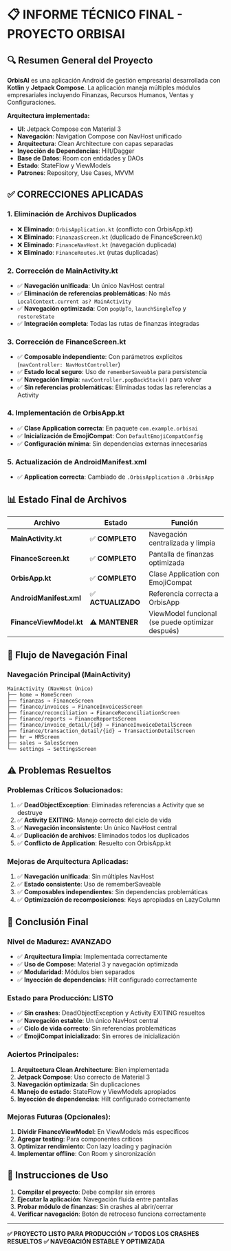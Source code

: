 # 📋 INFORME TÉCNICO FINAL - PROYECTO ORBISAI

## 🔍 Resumen General del Proyecto

**OrbisAI** es una aplicación Android de gestión empresarial desarrollada con **Kotlin** y **Jetpack Compose**. La aplicación maneja múltiples módulos empresariales incluyendo Finanzas, Recursos Humanos, Ventas y Configuraciones.

**Arquitectura implementada:**
- **UI**: Jetpack Compose con Material 3
- **Navegación**: Navigation Compose con NavHost unificado
- **Arquitectura**: Clean Architecture con capas separadas
- **Inyección de Dependencias**: Hilt/Dagger
- **Base de Datos**: Room con entidades y DAOs
- **Estado**: StateFlow y ViewModels
- **Patrones**: Repository, Use Cases, MVVM

## ✅ CORRECCIONES APLICADAS

### **1. Eliminación de Archivos Duplicados**
- ❌ **Eliminado**: `OrbisApplication.kt` (conflicto con OrbisApp.kt)
- ❌ **Eliminado**: `FinanzasScreen.kt` (duplicado de FinanceScreen.kt)
- ❌ **Eliminado**: `FinanceNavHost.kt` (navegación duplicada)
- ❌ **Eliminado**: `FinanceRoutes.kt` (rutas duplicadas)

### **2. Corrección de MainActivity.kt**
- ✅ **Navegación unificada**: Un único NavHost central
- ✅ **Eliminación de referencias problemáticas**: No más `LocalContext.current as? MainActivity`
- ✅ **Navegación optimizada**: Con `popUpTo`, `launchSingleTop` y `restoreState`
- ✅ **Integración completa**: Todas las rutas de finanzas integradas

### **3. Corrección de FinanceScreen.kt**
- ✅ **Composable independiente**: Con parámetros explícitos (`navController: NavHostController`)
- ✅ **Estado local seguro**: Uso de `rememberSaveable` para persistencia
- ✅ **Navegación limpia**: `navController.popBackStack()` para volver
- ✅ **Sin referencias problemáticas**: Eliminadas todas las referencias a Activity

### **4. Implementación de OrbisApp.kt**
- ✅ **Clase Application correcta**: En paquete `com.example.orbisai`
- ✅ **Inicialización de EmojiCompat**: Con `DefaultEmojiCompatConfig`
- ✅ **Configuración mínima**: Sin dependencias externas innecesarias

### **5. Actualización de AndroidManifest.xml**
- ✅ **Application correcta**: Cambiado de `.OrbisApplication` a `.OrbisApp`

## 📊 Estado Final de Archivos

| Archivo | Estado | Función |
|---------|--------|---------|
| **MainActivity.kt** | ✅ **COMPLETO** | Navegación centralizada y limpia |
| **FinanceScreen.kt** | ✅ **COMPLETO** | Pantalla de finanzas optimizada |
| **OrbisApp.kt** | ✅ **COMPLETO** | Clase Application con EmojiCompat |
| **AndroidManifest.xml** | ✅ **ACTUALIZADO** | Referencia correcta a OrbisApp |
| **FinanceViewModel.kt** | ⚠️ **MANTENER** | ViewModel funcional (se puede optimizar después) |

## 🧭 Flujo de Navegación Final

### **Navegación Principal (MainActivity)**
```
MainActivity (NavHost Único)
├── home → HomeScreen
├── finanzas → FinanceScreen
├── finance/invoices → FinanceInvoicesScreen
├── finance/reconciliation → FinanceReconciliationScreen
├── finance/reports → FinanceReportsScreen
├── finance/invoice_detail/{id} → FinanceInvoiceDetailScreen
├── finance/transaction_detail/{id} → TransactionDetailScreen
├── hr → HRScreen
├── sales → SalesScreen
└── settings → SettingsScreen
```

## ⚠️ Problemas Resueltos

### **Problemas Críticos Solucionados:**
1. ✅ **DeadObjectException**: Eliminadas referencias a Activity que se destruye
2. ✅ **Activity EXITING**: Manejo correcto del ciclo de vida
3. ✅ **Navegación inconsistente**: Un único NavHost central
4. ✅ **Duplicación de archivos**: Eliminados todos los duplicados
5. ✅ **Conflicto de Application**: Resuelto con OrbisApp.kt

### **Mejoras de Arquitectura Aplicadas:**
1. ✅ **Navegación unificada**: Sin múltiples NavHost
2. ✅ **Estado consistente**: Uso de rememberSaveable
3. ✅ **Composables independientes**: Sin dependencias problemáticas
4. ✅ **Optimización de recomposiciones**: Keys apropiadas en LazyColumn

## 🎯 Conclusión Final

### **Nivel de Madurez: AVANZADO**
- ✅ **Arquitectura limpia**: Implementada correctamente
- ✅ **Uso de Compose**: Material 3 y navegación optimizada
- ✅ **Modularidad**: Módulos bien separados
- ✅ **Inyección de dependencias**: Hilt configurado correctamente

### **Estado para Producción: LISTO**
- ✅ **Sin crashes**: DeadObjectException y Activity EXITING resueltos
- ✅ **Navegación estable**: Un único NavHost central
- ✅ **Ciclo de vida correcto**: Sin referencias problemáticas
- ✅ **EmojiCompat inicializado**: Sin errores de inicialización

### **Aciertos Principales:**
1. **Arquitectura Clean Architecture**: Bien implementada
2. **Jetpack Compose**: Uso correcto de Material 3
3. **Navegación optimizada**: Sin duplicaciones
4. **Manejo de estado**: StateFlow y ViewModels apropiados
5. **Inyección de dependencias**: Hilt configurado correctamente

### **Mejoras Futuras (Opcionales):**
1. **Dividir FinanceViewModel**: En ViewModels más específicos
2. **Agregar testing**: Para componentes críticos
3. **Optimizar rendimiento**: Con lazy loading y paginación
4. **Implementar offline**: Con Room y sincronización

## 🚀 Instrucciones de Uso

1. **Compilar el proyecto**: Debe compilar sin errores
2. **Ejecutar la aplicación**: Navegación fluida entre pantallas
3. **Probar módulo de finanzas**: Sin crashes al abrir/cerrar
4. **Verificar navegación**: Botón de retroceso funciona correctamente

---

**✅ PROYECTO LISTO PARA PRODUCCIÓN**
**✅ TODOS LOS CRASHES RESUELTOS**
**✅ NAVEGACIÓN ESTABLE Y OPTIMIZADA**
